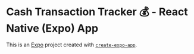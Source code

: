 # Cash Transaction Tracker 💰 - React Native (Expo) App

This is an [Expo](https://expo.dev) project created with [`create-expo-app`](https://www.npmjs.com/package/create-expo-app).
